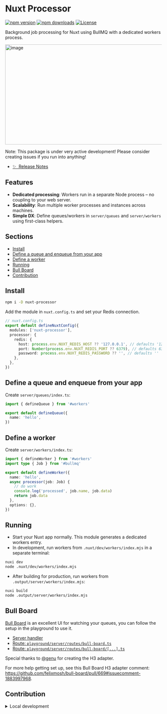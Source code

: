 # Nuxt Processor

[![npm version][npm-version-src]][npm-version-href]
[![npm downloads][npm-downloads-src]][npm-downloads-href]
[![License][license-src]][license-href]

Background job processing for Nuxt using BullMQ with a dedicated workers process.

<img width="763" height="321" alt="image" src="https://github.com/user-attachments/assets/f49d79a9-f99a-4612-b3bc-cad724475bf4" />

Note: This package is under very active development! Please consider creating issues if you run into anything!

- [✨ &nbsp;Release Notes](/CHANGELOG.md)
<!-- - [📖 &nbsp;Documentation](https://example.com) -->

## Features

- **Dedicated processing**: Workers run in a separate Node process – no coupling to your web server.
- **Scalability**: Run multiple worker processes and instances across machines.
- **Simple DX**: Define queues/workers in `server/queues` and `server/workers` using first-class helpers.

## Sections

- [Install](#install)
- [Define a queue and enqueue from your app](#define-a-queue-and-enqueue-from-your-app)
- [Define a worker](#define-a-worker)
- [Running](#running)
- [Bull Board](#bull-board)
- [Contribution](#contribution)

## Install

```bash
npm i -D nuxt-processor
```

Add the module in `nuxt.config.ts` and set your Redis connection.

```ts
// nuxt.config.ts
export default defineNuxtConfig({
  modules: ['nuxt-processor'],
  processor: {
    redis: {
      host: process.env.NUXT_REDIS_HOST ?? '127.0.0.1', // defaults '127.0.0.1'
      port: Number(process.env.NUXT_REDIS_PORT ?? 6379), // defaults 6379
      password: process.env.NUXT_REDIS_PASSWORD ?? '', // defaults ''
    },
  },
})
```

## Define a queue and enqueue from your app

Create `server/queues/index.ts`:

```ts
import { defineQueue } from '#workers'

export default defineQueue({
  name: 'hello',
})
```

## Define a worker

Create `server/workers/index.ts`:

```ts
import { defineWorker } from '#workers'
import type { Job } from '#bullmq'

export default defineWorker({
  name: 'hello',
  async processor(job: Job) {
    // do work
    console.log('processed', job.name, job.data)
    return job.data
  },
  options: {},
})
```

## Running

- Start your Nuxt app normally. This module generates a dedicated workers entry.
- In development, run workers from `.nuxt/dev/workers/index.mjs` in a separate terminal:

```bash
nuxi dev
node .nuxt/dev/workers/index.mjs
```

- After building for production, run workers from `.output/server/workers/index.mjs`:

```bash
nuxi build
node .output/server/workers/index.mjs
```

## Bull Board

[Bull Board](https://github.com/felixmosh/bull-board) is an excellent UI for watching your queues, you can follow the setup in the playground to use it.

- [Server handler](./playground/server/handlers/bull-board.ts)
- [Route: `playground/server/routes/bull-board.ts`](./playground/server/routes/bull-board.ts)
- [Route: `playground/server/routes/bull-board/[...].ts`](./playground/server/routes/bull-board/%5B...%5D.ts)

Special thanks to [@genu](https://github.com/genu) for creating the H3 adapter.

For more help getting set up, see this Bull Board H3 adapter comment: <https://github.com/felixmosh/bull-board/pull/669#issuecomment-1883997968>.

## Contribution

<details>
  <summary>Local development</summary>
  
  ```bash
  # Install dependencies
  npm install
  
  # Generate type stubs
  npm run dev:prepare
  
  # Develop with the playground
  npm run dev
  
  # Build the playground
  npm run dev:build
  
  # Run ESLint
  npm run lint
  
  # Run Vitest
  npm run test
  npm run test:watch
  
  # Release new version
  npm run release
  ```

</details>


<!-- Badges -->
[npm-version-src]: https://img.shields.io/npm/v/nuxt-processor/latest.svg?style=flat&colorA=020420&colorB=00DC82
[npm-version-href]: https://npmjs.com/package/nuxt-processor

[npm-downloads-src]: https://img.shields.io/npm/dm/nuxt-processor.svg?style=flat&colorA=020420&colorB=00DC82
[npm-downloads-href]: https://npm.chart.dev/nuxt-processor

[license-src]: https://img.shields.io/npm/l/nuxt-processor.svg?style=flat&colorA=020420&colorB=00DC82
[license-href]: https://npmjs.com/package/nuxt-processor

